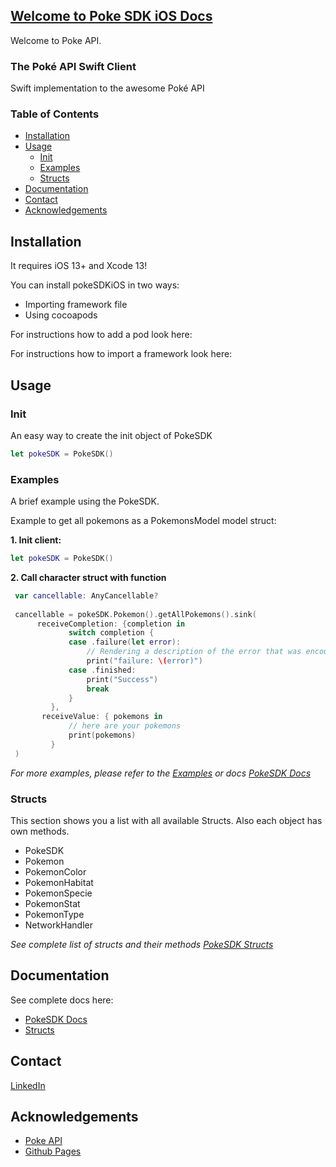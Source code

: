## [Welcome to Poke SDK iOS Docs](index.md)

Welcome to Poke API.


### The Poké API Swift Client

Swift implementation to the awesome Poké API


### Table of Contents 

- [Installation](#installation)
- [Usage](#usage)
  - [Init](#init)
  - [Examples](#examples)
  - [Structs](#structs)
- [Documentation](#documentation)
- [Contact](#contact)
- [Acknowledgements](#acknowledgements)


<!-- INSTALLATION -->
## Installation

It requires iOS 13+ and Xcode 13!

You can install pokeSDKiOS in two ways: 

- Importing framework file
- Using cocoapods 

For instructions how to add a pod look here:

For instructions how to import a framework look here: 


<!-- USAGE EXAMPLES -->
## Usage

### Init

An easy way to create the init object of PokeSDK

```swift
let pokeSDK = PokeSDK()
```

### Examples

A brief example using the PokeSDK.

Example to get all pokemons as a PokemonsModel model struct:

**1. Init client:**
```swift
let pokeSDK = PokeSDK()
```

**2. Call character struct with function**
```swift
 var cancellable: AnyCancellable?
    
 cancellable = pokeSDK.Pokemon().getAllPokemons().sink(
      receiveCompletion: {completion in
             switch completion {
             case .failure(let error):
                 // Rendering a description of the error that was encountered:
                 print("failure: \(error)")
             case .finished:
                 print("Success")
                 break
             }
         },
       receiveValue: { pokemons in
             // here are your pokemons
             print(pokemons)
         }
 )
```

*For more examples, please refer to the [Examples](https://mahia113.github.io/pokeSDKiOS/) or docs [PokeSDK Docs](https://mahia113.github.io/pokeSDKiOS/)*


### Structs

This section shows you a list with all available Structs. Also each object has own methods. 

- PokeSDK
- Pokemon
- PokemonColor
- PokemonHabitat
- PokemonSpecie
- PokemonStat
- PokemonType
- NetworkHandler

*See complete list of structs and their methods [PokeSDK Structs](docs/objects.md)*

## Documentation

See complete docs here: 

- [PokeSDK Docs](https://mahia113.github.io/pokeSDKiOS/)
- [Structs](docs/objects.md)


## Contact

[LinkedIn](https://www.linkedin.com/in/jos%C3%A9-luis-l-01556583/)

## Acknowledgements

- [Poke API](https://pokeapi.co/)
- [Github Pages](https://pages.github.com/)
